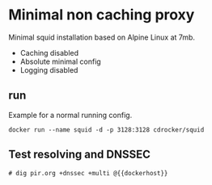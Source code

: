 # Minimal non caching proxy

Minimal squid installation based on Alpine Linux at 7mb.

* Caching disabled
* Absolute minimal config
* Logging disabled

## run

Example for a normal running config.

```
docker run --name squid -d -p 3128:3128 cdrocker/squid
```

## Test resolving and DNSSEC

```
# dig pir.org +dnssec +multi @{{dockerhost}}
```
